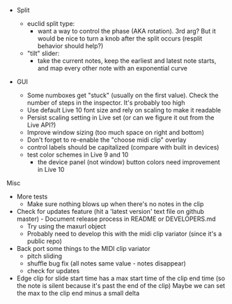 - Split
  - euclid split type:
    - want a way to control the phase (AKA rotation). 3rd arg? But it would be nice to turn a knob after the split occurs (resplit behavior should help?)
  - "tilt" slider:
    - take the current notes, keep the earliest and latest note starts, and map every other note with an exponential curve

- GUI
  - Some numboxes get "stuck" (usually on the first value). Check the number of steps in the inspector. It's probably too high
  - Use default Live 10 font size and rely on scaling to make it readable
  - Persist scaling setting in Live set (or can we figure it out from the Live API?)
  - Improve window sizing (too much space on right and bottom)
  - Don't forget to re-enable the "choose midi clip" overlay
  - control labels should be capitalized (compare with built in devices)
  - test color schemes in Live 9 and 10
    - the device panel (not window) button colors need improvement in Live 10

Misc
  - More tests
     - Make sure nothing blows up when there's no notes in the clip
  - Check for updates feature (hit a 'latest version' text file on github master) - Document release process in README or DEVELOPERS.md
    - Try using the maxurl object
    - Probably need to develop this with the midi clip variator (since it's a public repo)
  - Back port some things to the MIDI clip variator
    - pitch sliding
    - shuffle bug fix (all notes same value - notes disappear)
    - check for updates
  - Edge clip for slide start time has a max start time of the clip end time (so the note is silent because it's past the end of the clip)
    Maybe we can set the max to the clip end minus a small delta
